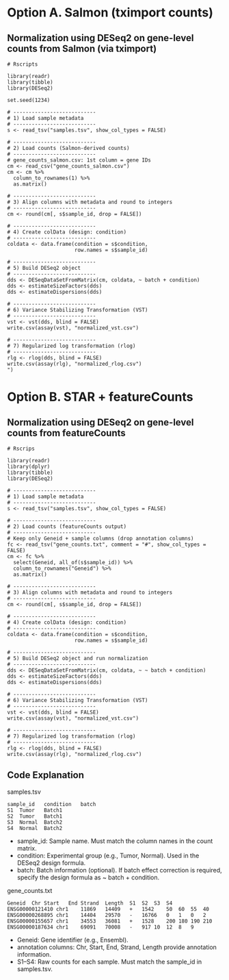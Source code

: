 # Option A. Salmon (tximport counts)
## Normalization using DESeq2 on gene-level counts from Salmon (via tximport)

```
# Rscripts

library(readr)
library(tibble)
library(DESeq2)

set.seed(1234)

# ---------------------------
# 1) Load sample metadata
# ---------------------------
s <- read_tsv("samples.tsv", show_col_types = FALSE)

# ---------------------------
# 2) Load counts (Salmon-derived counts)
# ---------------------------
# gene_counts_salmon.csv: 1st column = gene IDs
cm <- read_csv("gene_counts_salmon.csv")
cm <- cm %>%
  column_to_rownames(1) %>%
  as.matrix()

# ---------------------------
# 3) Align columns with metadata and round to integers
# ---------------------------
cm <- round(cm[, s$sample_id, drop = FALSE])

# ---------------------------
# 4) Create colData (design: condition)
# ---------------------------
coldata <- data.frame(condition = s$condition,
                      row.names = s$sample_id)

# ---------------------------
# 5) Build DESeq2 object
# ---------------------------
dds <- DESeqDataSetFromMatrix(cm, coldata, ~ batch + condition)
dds <- estimateSizeFactors(dds)
dds <- estimateDispersions(dds)

# ---------------------------
# 6) Variance Stabilizing Transformation (VST)
# ---------------------------
vst <- vst(dds, blind = FALSE)
write.csv(assay(vst), "normalized_vst.csv")

# ---------------------------
# 7) Regularized log transformation (rlog)
# ---------------------------
rlg <- rlog(dds, blind = FALSE)
write.csv(assay(rlg), "normalized_rlog.csv")
")
```
# Option B. STAR + featureCounts
## Normalization using DESeq2 on gene-level counts from featureCounts
```
# Rscrips

library(readr)
library(dplyr)
library(tibble)
library(DESeq2)

# ---------------------------
# 1) Load sample metadata
# ---------------------------
s <- read_tsv("samples.tsv", show_col_types = FALSE)

# ---------------------------
# 2) Load counts (featureCounts output)
# ---------------------------
# Keep only Geneid + sample columns (drop annotation columns)
fc <- read_tsv("gene_counts.txt", comment = "#", show_col_types = FALSE)
cm <- fc %>%
  select(Geneid, all_of(s$sample_id)) %>%
  column_to_rownames("Geneid") %>%
  as.matrix()

# ---------------------------
# 3) Align columns with metadata and round to integers
# ---------------------------
cm <- round(cm[, s$sample_id, drop = FALSE])

# ---------------------------
# 4) Create colData (design: condition)
# ---------------------------
coldata <- data.frame(condition = s$condition,
                      row.names = s$sample_id)

# ---------------------------
# 5) Build DESeq2 object and run normalization
# ---------------------------
dds <- DESeqDataSetFromMatrix(cm, coldata, ~ ~ batch + condition)
dds <- estimateSizeFactors(dds)
dds <- estimateDispersions(dds)

# ---------------------------
# 6) Variance Stabilizing Transformation (VST)
# ---------------------------
vst <- vst(dds, blind = FALSE)
write.csv(assay(vst), "normalized_vst.csv")

# ---------------------------
# 7) Regularized log transformation (rlog)
# ---------------------------
rlg <- rlog(dds, blind = FALSE)
write.csv(assay(rlg), "normalized_rlog.csv")

```
## Code Explanation
samples.tsv
```
sample_id	condition	batch
S1	Tumor	Batch1
S2	Tumor	Batch1
S3	Normal	Batch2
S4	Normal	Batch2
```
- sample_id: Sample name. Must match the column names in the count matrix.
- condition: Experimental group (e.g., Tumor, Normal). Used in the DESeq2 design formula.
- batch: Batch information (optional). If batch effect correction is required, specify the design formula as ~ batch + condition.

gene_counts.txt
```
Geneid	Chr	Start	End	Strand	Length	S1	S2	S3	S4
ENSG00000121410	chr1	11869	14409	+	1542	50	60	55	40
ENSG00000268895	chr1	14404	29570	-	16766	0	1	0	2
ENSG00000155657	chr1	34553	36081	+	1528	200	180	190	210
ENSG00000187634	chr1	69091	70008	-	917	10	12	8	9
```
- Geneid: Gene identifier (e.g., Ensembl).
- annotation columns: Chr, Start, End, Strand, Length provide annotation information.
- S1–S4: Raw counts for each sample. Must match the sample_id in samples.tsv.
